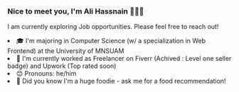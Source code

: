 

<!--
**alidotdeveloper/alidotdeveloper** is a ✨ _special_ ✨ repository because its `README.md` (this file) appears on your GitHub profile.

Here are some ideas to get you started:

- 🔭 I’m currently working on ...
- 🌱 I’m currently learning ...
- 👯 I’m looking to collaborate on ...
- 🤔 I’m looking for help with ...
- 💬 Ask me about ...
- 📫 How to reach me: ...
- 😄 Pronouns: ...
- ⚡ Fun fact: ...
-->
<h3>Nice to meet you, I'm Ali Hassnain 👨🏻‍💻 </h3>
<p>I am currently exploring Job opportunities. Please feel free to reach out!<p>
<li>🎓   I'm majoring in Computer Science (w/ a specialization in Web Frontend) at the University of MNSUAM </li>
<li>🌱   I'm currently worked as Freelancer on Fiverr (Achived : Level one seller badge) and Upwork (Top rated soon)</li>
<li>😊   Pronouns: he/him</li>
<li>🍜   Did you know I'm a huge foodie - ask me for a food recommendation!</li>
